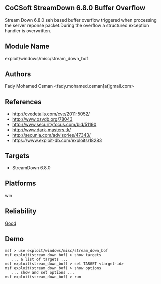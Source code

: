## CoCSoft StreamDown 6.8.0 Buffer Overflow

Stream Down 6.8.0 seh based buffer overflow triggered when 
processing the server reponse packet.During the overflow a 
structured exception handler is overwritten.


## Module Name
exploit/windows/misc/stream_down_bof

## Authors
Fady Mohamed Osman <fady.mohamed.osman[at]gmail.com>


## References
* http://cvedetails.com/cve/2011-5052/
* http://www.osvdb.org/78043
* http://www.securityfocus.com/bid/51190
* http://www.dark-masters.tk/
* http://secunia.com/advisories/47343/
* https://www.exploit-db.com/exploits/18283



## Targets
* StreamDown 6.8.0


## Platforms
win

## Reliability
[Good](https://github.com/rapid7/metasploit-framework/wiki/Exploit-Ranking)

## Demo

```
msf > use exploit/windows/misc/stream_down_bof
msf exploit(stream_down_bof) > show targets
   ... a list of targets ...
msf exploit(stream_down_bof) > set TARGET <target-id>
msf exploit(stream_down_bof) > show options
   ... show and set options ...
msf exploit(stream_down_bof) > run
```
    
    